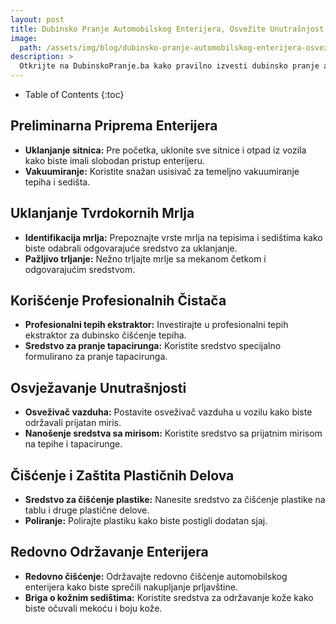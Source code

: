 ```yaml
---
layout: post
title: Dubinsko Pranje Automobilskog Enterijera, Osvežite Unutrašnjost Vozila
image: 
  path: /assets/img/blog/dubinsko-pranje-automobilskog-enterijera-osvezite-unutrasnjost-vozila_dubinsko-pranje-ba.png
description: >
  Otkrijte na DubinskoPranje.ba kako pravilno izvesti dubinsko pranje automobilskog enterijera. Saveti za čišćenje tepiha, sedišta, tapacirunga i očuvanje svežine unutar vozila.
---
```



- Table of Contents
{:toc}


## Preliminarna Priprema Enterijera

- **Uklanjanje sitnica:** Pre početka, uklonite sve sitnice i otpad iz vozila kako biste imali slobodan pristup enterijeru.
- **Vakuumiranje:** Koristite snažan usisivač za temeljno vakuumiranje tepiha i sedišta.

## Uklanjanje Tvrdokornih Mrlja

- **Identifikacija mrlja:** Prepoznajte vrste mrlja na tepisima i sedištima kako biste odabrali odgovarajuće sredstvo za uklanjanje.
- **Pažljivo trljanje:** Nežno trljajte mrlje sa mekanom četkom i odgovarajućim sredstvom.

## Korišćenje Profesionalnih Čistača

- **Profesionalni tepih ekstraktor:** Investirajte u profesionalni tepih ekstraktor za dubinsko čišćenje tepiha.
- **Sredstvo za pranje tapacirunga:** Koristite sredstvo specijalno formulirano za pranje tapacirunga.

## Osvježavanje Unutrašnjosti

- **Osveživač vazduha:** Postavite osveživač vazduha u vozilu kako biste održavali prijatan miris.
- **Nanošenje sredstva sa mirisom:** Koristite sredstvo sa prijatnim mirisom na tepihe i tapacirunge.

## Čišćenje i Zaštita Plastičnih Delova

- **Sredstvo za čišćenje plastike:** Nanesite sredstvo za čišćenje plastike na tablu i druge plastične delove.
- **Poliranje:** Polirajte plastiku kako biste postigli dodatan sjaj.

## Redovno Održavanje Enterijera

- **Redovno čišćenje:** Održavajte redovno čišćenje automobilskog enterijera kako biste sprečili nakupljanje prljavštine.
- **Briga o kožnim sedištima:** Koristite sredstva za održavanje kože kako biste očuvali mekoću i boju kože.